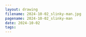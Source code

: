 ```yaml
---
layout: drawing
filename: 2024-10-02_slinky-man.jpg
pagename: 2024-10-02_slinky-man
date: 2024-10-02
tags:
---
```

